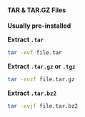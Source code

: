 #### TAR & TAR.GZ Files

**Usually pre-installed**

**Extract `.tar`**

```bash
tar -xvf file.tar
```

**Extract `.tar.gz` or `.tgz`**

```bash
tar -xvzf file.tar.gz
```

**Extract `.tar.bz2`**

```bash
tar -xvjf file.tar.bz2
```

